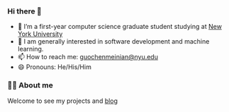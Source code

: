 ### Hi there 👋

- 🔭 I’m a first-year computer science graduate student studying at [New York University](https://cs.nyu.edu)
- 👯 I am generally interested in software development and machine learning.
- 📫 How to reach me: guochenmeinian@nyu.edu
- 😄 Pronouns: He/His/Him

### 👨‍🚒 About me

Welcome to see my projects and [blog](https://main--guochenmeinian.netlify.app/about/)


